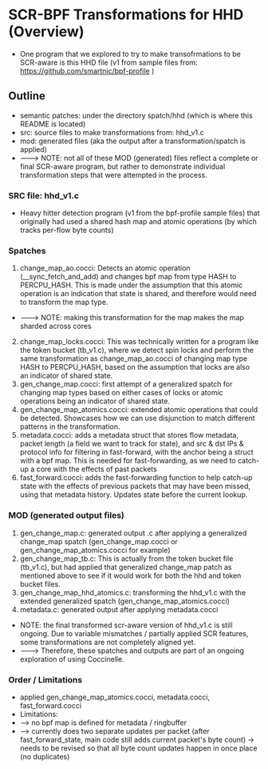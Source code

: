 # SCR-BPF Transformations for HHD (Overview)
- One program that we explored to try to make transofrmations to be SCR-aware is this HHD file (v1 from sample files from: https://github.com/smartnic/bpf-profile )

## Outline
- semantic patches: under the directory spatch/hhd (which is where this README is located)
- src: source files to make transformations from: hhd_v1.c
- mod: generated files (aka the output after a transformation/spatch is applied)
- ---> NOTE: not all of these MOD (generated) files reflect a complete or final SCR-aware program, but rather to demonstrate individual transformation steps that were attempted in the process. 

### SRC file: hhd_v1.c
- Heavy hitter detection program (v1 from the bpf-profile sample files) that originally had used a shared hash map and atomic operations (by which tracks per-flow byte counts)

### Spatches
1. change_map_ao.cocci: Detects an atomic operation (__sync_fetch_and_add) and changes bpf map from type HASH to PERCPU_HASH. This is made under the assumption that this atomic operation is an indication that state is shared, and therefore would need to transform the map type. 
- ---> NOTE: making this transformation for the map makes the map sharded across cores 
2. change_map_locks.cocci: This was technically written for a program like the token bucket (tb_v1.c), where we detect spin locks and perform the same transformation as change_map_ao.cocci of changing map type HASH to PERCPU_HASH, based on the assumption that locks are also an indicator of shared state.
3. gen_change_map.cocci: first attempt of a generalized spatch for changing map types based on either cases of locks or atomic operations being an indicator of shared state.
4. gen_change_map_atomics.cocci: extended atomic operations that could be detected. Showcases how we can use disjunction to match different patterns in the transformation. 
5. metadata.cocci: adds a metadata struct that stores flow metadata, packet length (a field we want to track for state), and src & dst IPs & protocol info for filtering in fast-forward, with the anchor being a struct with a bpf map. This is needed for fast-forwarding, as we need to catch-up a core with the effects of past packets 
6. fast_forward.cocci: adds the fast-forwarding function to help catch-up state with the effects of previous packets that may have been missed, using that metadata history. Updates state before the current lookup.

### MOD (generated output files)
1. gen_change_map.c: generated output .c after applying a generalized change_map spatch (gen_change_map.cocci or gen_change_map_atomics.cocci for example)
2. gen_change_map_tb.c: This is actually from the token bucket file (tb_v1.c), but had applied that generalized change_map patch as mentioned above to see if it would work for both the hhd and token bucket files.
3. gen_change_map_hhd_atomics.c: transforming the hhd_v1.c with the extended generalized spatch (gen_change_map_atomics.cocci)
4. metadata.c: generated output after applying metadata.cocci
- NOTE: the final transformed scr-aware version of hhd_v1.c is still ongoing. Due to variable mismatches / partially applied SCR features, some transformations are not completely aligned yet. 
- ---> Therefore, these spatches and outputs are part of an ongoing exploration of using Coccinelle. 

### Order / Limitations
- applied gen_change_map_atomics.cocci, metadata.cocci, fast_forward.cocci
- Limitations:
- --> no bpf map is defined for metadata / ringbuffer 
- --> currently does two separate updates per packet (after fast_forward_state, main code still adds current packet's byte count) -> needs to be revised so that all byte count updates happen in once place (no duplicates)
